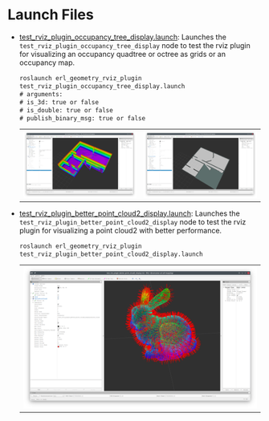 # Launch Files

- [test_rviz_plugin_occupancy_tree_display.launch](test_rviz_plugin_occupancy_tree_display.launch):
  Launches the `test_rviz_plugin_occupancy_tree_display` node to test the rviz plugin for
  visualizing an occupancy quadtree or octree as grids or an occupancy map.
  ```shell
  roslaunch erl_geometry_rviz_plugin test_rviz_plugin_occupancy_tree_display.launch
  # arguments:
  # is_3d: true or false
  # is_double: true or false
  # publish_binary_msg: true or false
  ```
  |                                                  |                                                 |
  | ------------------------------------------------ | ----------------------------------------------- |
  | ![](assets/test_occupancy_tree_grid_display.png) | ![](assets/test_occupancy_tree_map_display.png) |

- [test_rviz_plugin_better_point_cloud2_display.launch](test_rviz_plugin_better_point_cloud2_display.launch):
  Launches the `test_rviz_plugin_better_point_cloud2_display` node to test the rviz plugin for
  visualizing a point cloud2 with better performance.
  ```shell
  roslaunch erl_geometry_rviz_plugin test_rviz_plugin_better_point_cloud2_display.launch
  ```
  |                                                              |
  | ------------------------------------------------------------ |
  | ![](assets/test_rviz_plugin_better_point_cloud2_display.png) |
